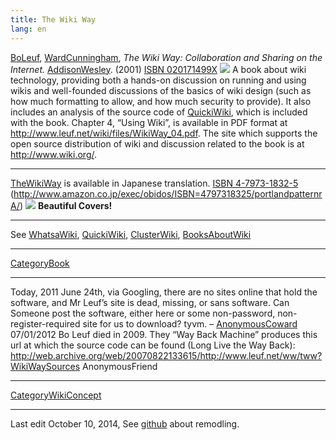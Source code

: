 ```yaml
---
title: The Wiki Way
lang: en
---
```


[BoLeuf], [WardCunningham], *The Wiki Way: Collaboration and Sharing on the Internet.* [AddisonWesley]. (2001) [ISBN 020171499X] ![][1] A book about wiki technology, providing both a hands-on discussion on running and using wikis and well-founded discussions of the basics of wiki design (such as how much formatting to allow, and how much security to provide). It also includes an analysis of the source code of [QuickiWiki], which is included with the book. Chapter 4, “Using Wiki”, is available in PDF format at <http://www.leuf.net/wiki/files/WikiWay_04.pdf>. The site which supports the open source distribution of wiki and discussion related to the book is at <http://www.wiki.org/>.

------------------------------------------------------------------------

[TheWikiWay] is available in Japanese translation. [ISBN 4-7973-1832-5] (<http://www.amazon.co.jp/exec/obidos/ISBN=4797318325/portlandpatternrA/>) ![][2] **Beautiful Covers!**

------------------------------------------------------------------------

See [WhatsaWiki], [QuickiWiki], [ClusterWiki], [BooksAboutWiki]

------------------------------------------------------------------------

[CategoryBook]

------------------------------------------------------------------------

Today, 2011 June 24th, via Googling, there are no sites online that hold the software, and Mr Leuf’s site is dead, missing, or sans software. Can Someone post the software, either here or some non-password, non-register-required site for us to download? tyvm. – [AnonymousCoward] 07/01/2012 Bo Leuf died in 2009. They “Way Back Machine” produces this url at which the source code can be found (Long Live the Way Back): <http://web.archive.org/web/20070822133615/http://www.leuf.net/ww/tww?WikiWaySources> AnonymousFriend

------------------------------------------------------------------------

[CategoryWikiConcept]

------------------------------------------------------------------------

Last edit October 10, 2014, See [github] about remodling.

  [BoLeuf]: http://wiki.c2.com/?BoLeuf
  [WardCunningham]: http://wiki.c2.com/?WardCunningham
  [AddisonWesley]: http://wiki.c2.com/?AddisonWesley
  [ISBN 020171499X]: http://www.amazon.com/exec/obidos/ISBN=020171499X/portlandpatternrA/
  [1]: http://images.amazon.com/images/P/020171499X.01.LZZZZZZZ.jpg
  [QuickiWiki]: http://wiki.c2.com/?QuickiWiki
  [TheWikiWay]: http://wiki.c2.com/?TheWikiWay
  [ISBN 4-7973-1832-5]: http://www.amazon.com/exec/obidos/ISBN=4797318325/portlandpatternrA/
  [2]: http://images-jp.amazon.com/images/P/4797318325.09.LZZZZZZZ.jpg
  [WhatsaWiki]: http://wiki.c2.com/?WhatsaWiki
  [ClusterWiki]: http://wiki.c2.com/?ClusterWiki
  [BooksAboutWiki]: http://wiki.c2.com/?BooksAboutWiki
  [CategoryBook]: http://wiki.c2.com/?CategoryBook
  [AnonymousCoward]: http://wiki.c2.com/?AnonymousCoward
  [CategoryWikiConcept]: http://wiki.c2.com/?CategoryWikiConcept
  [github]: https://github.com/WardCunningham/remodeling

